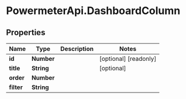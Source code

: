 # PowermeterApi.DashboardColumn

## Properties

Name | Type | Description | Notes
------------ | ------------- | ------------- | -------------
**id** | **Number** |  | [optional] [readonly] 
**title** | **String** |  | [optional] 
**order** | **Number** |  | 
**filter** | **String** |  | 


